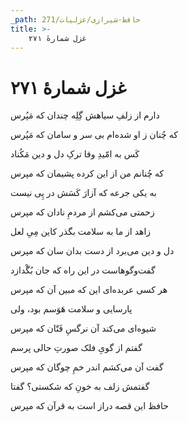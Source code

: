 ```yaml
---
_path: حافظ-شیرازی/غزلیات/271
title: >-
    غزل شمارهٔ ۲۷۱
---
```

# غزل شمارهٔ ۲۷۱

<div class="b" id="bn1"><div class="m1"><p>دارم از زلفِ سیاهش گِلِه چندان که مَپُرس</p></div>
<div class="m2"><p>که چُنان ز او شده‌ام بی سر و سامان که مَپُرس</p></div></div>
<div class="b" id="bn2"><div class="m1"><p>کَس به امّیدِ وفا ترکِ دل و دین مَکُناد</p></div>
<div class="m2"><p>که چُنانم من از این کرده پشیمان که مپرس</p></div></div>
<div class="b" id="bn3"><div class="m1"><p>به یکی جرعه که آزارَ کَسَش در پِی نیست</p></div>
<div class="m2"><p>زحمتی می‌کشم از مردمِ نادان که مپرس</p></div></div>
<div class="b" id="bn4"><div class="m1"><p>زاهد از ما به سلامت بگذر کاین مِیِ لعل</p></div>
<div class="m2"><p>دل و دین می‌برد از دست بدان سان که مپرس</p></div></div>
<div class="b" id="bn5"><div class="m1"><p>گفت‌وگوهاست در این راه که جان بُگْدازد</p></div>
<div class="m2"><p>هر کسی عربده‌ای این که مبین آن که مپرس</p></div></div>
<div class="b" id="bn6"><div class="m1"><p>پارسایی و سلامت هَوَسم بود، ولی</p></div>
<div class="m2"><p>شیوه‌ای می‌کند آن نرگسِ فَتّان که مپرس</p></div></div>
<div class="b" id="bn7"><div class="m1"><p>گفتم از گویِ فلک صورتِ حالی پرسم</p></div>
<div class="m2"><p>گفت آن می‌کشم اندر خمِ چوگان که مپرس</p></div></div>
<div class="b" id="bn8"><div class="m1"><p>گفتمش زلف به خونِ که شکستی؟ گفتا</p></div>
<div class="m2"><p>حافظ این قصه دراز است به قرآن که مپرس</p></div></div>
